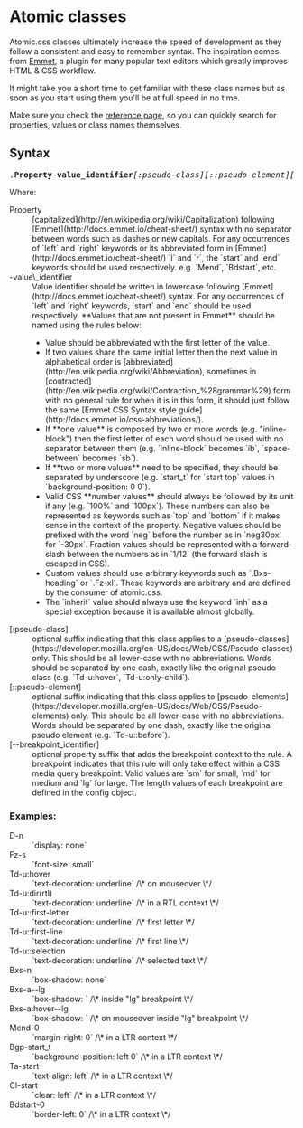 # Atomic classes

Atomic.css classes ultimately increase the speed of development as they follow a consistent and easy to remember syntax. The inspiration comes from [Emmet](http://emmet.io/), a plugin for many popular text editors which greatly improves HTML & CSS workflow.

It might take you a short time to get familiar with these class names but as soon as you start using them you'll be at full speed in no time.

Make sure you check the [reference page](/reference), so you can quickly search for properties, values or class names themselves.

## Syntax

<pre>
.<strong>Property</strong>-<strong>value_identifier</strong><em>[:pseudo-class][::pseudo-element][--breakpoint_identifier]</em>
</pre>

Where:

<dl class="dl-list">
    <dt>Property</dt>
    <dd>[capitalized](http://en.wikipedia.org/wiki/Capitalization) following [Emmet](http://docs.emmet.io/cheat-sheet/) syntax with no separator between words such as dashes or new capitals. For any occurrences of `left` and `right` keywords or its abbreviated form in [Emmet](http://docs.emmet.io/cheat-sheet/) `l` and `r`, the `start` and `end` keywords should be used respectively. e.g. `Mend`, `Bdstart`, etc.</dd>
    <dt>-value\_identifier</dt>
    <dd>Value identifier should be written in lowercase following [Emmet](http://docs.emmet.io/cheat-sheet/) syntax. For any occurrences of `left` and `right` keywords, `start` and `end` should be used respectively. **Values that are not present in Emmet** should be named using the rules below:
    <ul class="ul-list">
        <li>Value should be abbreviated with the first letter of the value.</li>
        <li>If two values share the same initial letter then the next value in alphabetical order is [abbreviated](http://en.wikipedia.org/wiki/Abbreviation), sometimes in [contracted](http://en.wikipedia.org/wiki/Contraction_%28grammar%29) form with no general rule for when it is in this form, it should just follow the same [Emmet CSS Syntax style guide](http://docs.emmet.io/css-abbreviations/).</li>
        <li>If **one value** is composed by two or more words (e.g. "inline-block") then the first letter of each word should be used with no separator between them (e.g. `inline-block` becomes `ib`, `space-between` becomes `sb`).</li>
        <li>If **two or more values** need to be specified, they should be separated by underscore (e.g. `start_t` for `start top` values in `background-position: 0 0`).</li>
        <li>Valid CSS **number values** should always be followed by its unit if any (e.g. `100%` and `100px`). These numbers can also be represented as keywords such as `top` and `bottom` if it makes sense in the context of the property.  Negative values should be prefixed with the word `neg` before the number as in `neg30px` for `-30px`. Fraction values should be represented with a forward-slash between the numbers as in `1/12` (the forward slash is escaped in CSS).</li>
        <li>Custom  values should use arbitrary keywords such as `.Bxs-heading` or `.Fz-xl`. These keywords are arbitrary and are defined by the consumer of atomic.css.</li>
        <li>The `inherit` value should always use the keyword `inh` as a special exception because it is available almost globally.</li>
    </ul>
    </dd>
    <dt>[:pseudo-class]</dt>
    <dd>optional suffix indicating that this class applies to a [pseudo-classes](https://developer.mozilla.org/en-US/docs/Web/CSS/Pseudo-classes) only. This should be all lower-case with no abbreviations. Words should be separated by one dash, exactly like the original pseudo class (e.g. `Td-u:hover`, `Td-u:only-child`).</dd>
    <dt>[::pseudo-element]</dt>
    <dd>optional suffix indicating that this class applies to [pseudo-elements](https://developer.mozilla.org/en-US/docs/Web/CSS/Pseudo-elements) only. This should be all lower-case with no abbreviations. Words should be separated by one dash, exactly like the original pseudo element (e.g. `Td-u::before`).</dd>
    <dt>[--breakpoint_identifier]</dt>
    <dd>optional property suffix that adds the breakpoint context to the rule. A breakpoint indicates that this rule will only take effect within a CSS media query breakpoint. Valid values are `sm` for small, `md` for medium and `lg` for large. The length values of each breakpoint are defined in the config object.</dd>
</dl>

### Examples:

<dl class="dl-list M-0 Pt-20px">
    <dt class="Pend-10px Fl-start Cl-start">D-n</dt>
    <dd class="Ov-h Reset C-f2438c">`display: none`</dd>
    <dt class="Fl-start Cl-start">Fz-s</dt>
    <dd class="Ov-h Reset C-f2438c">`font-size: small`</dd>
    <dt class="Fl-start Cl-start">Td-u:hover</dt>
    <dd class="Ov-h Reset C-f2438c">`text-decoration: underline` /\* on mouseover \*/</dd>
    <dt class="Fl-start Cl-start">Td-u:dir(rtl)</dt>
    <dd class="Ov-h Reset C-f2438c">`text-decoration: underline` /\* in a RTL context \*/</dd>
    <dt class="Fl-start Cl-start">Td-u::first-letter</dt>
    <dd class="Ov-h Reset C-f2438c">`text-decoration: underline` /\* first letter \*/</dd>
    <dt class="Fl-start Cl-start">Td-u::first-line</dt>
    <dd class="Ov-h Reset C-f2438c">`text-decoration: underline` /\* first line \*/</dd>
    <dt class="Fl-start Cl-start">Td-u::selection</dt>
    <dd class="Ov-h Reset C-f2438c">`text-decoration: underline` /\* selected text \*/</dd>
    <dt class="Fl-start Cl-start">Bxs-n</dt>
    <dd class="Ov-h Reset C-f2438c">`box-shadow: none`</dd>
    <dt class="Fl-start Cl-start">Bxs-a--lg</dt>
    <dd class="Ov-h Reset C-f2438c">`box-shadow: <arbitrary-value-a>` /\* inside "lg" breakpoint \*/</dd>
    <dt class="Fl-start Cl-start">Bxs-a:hover--lg</dt>
    <dd class="Ov-h Reset C-f2438c">`box-shadow: <arbitrary-value-a>` /\* on mouseover inside "lg" breakpoint \*/</dd>
    <dt class="Fl-start Cl-start">Mend-0</dt>
    <dd class="Ov-h Reset C-f2438c">`margin-right: 0` /\* in a LTR context \*/</dd>
    <dt class="Fl-start Cl-start">Bgp-start_t</dt>
    <dd class="Ov-h Reset C-f2438c">`background-position: left 0` /\* in a LTR context \*/</dd>
    <dt class="Fl-start Cl-start">Ta-start</dt>
    <dd class="Ov-h Reset C-f2438c">`text-align: left` /\* in a LTR context \*/</dd>
    <dt class="Fl-start Cl-start">Cl-start</dt>
    <dd class="Ov-h Reset C-f2438c">`clear: left` /\* in a LTR context \*/</dd>
    <dt class="Fl-start Cl-start">Bdstart-0</dt>
    <dd class="Ov-h Reset C-f2438c">`border-left: 0` /\* in a LTR context \*/</dd>
</dl>
